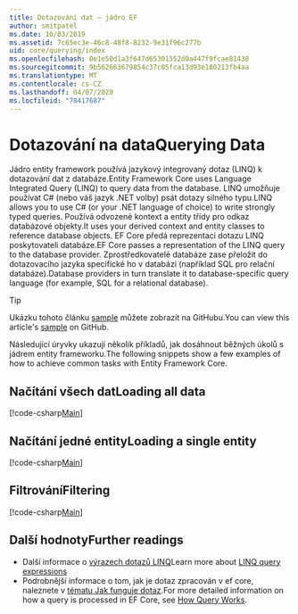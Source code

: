 ```yaml
---
title: Dotazování dat – jádro EF
author: smitpatel
ms.date: 10/03/2019
ms.assetid: 7c65ec3e-46c8-48f8-8232-9e31f96c277b
uid: core/querying/index
ms.openlocfilehash: 0e1e50d1a3f647d65301552d0a447f9fcae81438
ms.sourcegitcommit: 9b562663679854c37c05fca13d93e180213fb4aa
ms.translationtype: MT
ms.contentlocale: cs-CZ
ms.lasthandoff: 04/07/2020
ms.locfileid: "78417687"
---
```

# <a name="querying-data"></a><span data-ttu-id="1f90d-102">Dotazování na data</span><span class="sxs-lookup"><span data-stu-id="1f90d-102">Querying Data</span></span>

<span data-ttu-id="1f90d-103">Jádro entity framework používá jazykový integrovaný dotaz (LINQ) k dotazování dat z databáze.</span><span class="sxs-lookup"><span data-stu-id="1f90d-103">Entity Framework Core uses Language Integrated Query (LINQ) to query data from the database.</span></span> <span data-ttu-id="1f90d-104">LINQ umožňuje používat C# (nebo váš jazyk .NET volby) psát dotazy silného typu.</span><span class="sxs-lookup"><span data-stu-id="1f90d-104">LINQ allows you to use C# (or your .NET language of choice) to write strongly typed queries.</span></span> <span data-ttu-id="1f90d-105">Používá odvozené kontext a entity třídy pro odkaz databázové objekty.</span><span class="sxs-lookup"><span data-stu-id="1f90d-105">It uses your derived context and entity classes to reference database objects.</span></span> <span data-ttu-id="1f90d-106">EF Core předá reprezentaci dotazu LINQ poskytovateli databáze.</span><span class="sxs-lookup"><span data-stu-id="1f90d-106">EF Core passes a representation of the LINQ query to the database provider.</span></span> <span data-ttu-id="1f90d-107">Zprostředkovatelé databáze zase přeložit do dotazovacího jazyka specifické ho v databázi (například SQL pro relační databáze).</span><span class="sxs-lookup"><span data-stu-id="1f90d-107">Database providers in turn translate it to database-specific query language (for example, SQL for a relational database).</span></span>

> [!TIP]
> <span data-ttu-id="1f90d-108">Ukázku tohoto článku [sample](https://github.com/dotnet/EntityFramework.Docs/tree/master/samples/core/Querying) můžete zobrazit na GitHubu.</span><span class="sxs-lookup"><span data-stu-id="1f90d-108">You can view this article's [sample](https://github.com/dotnet/EntityFramework.Docs/tree/master/samples/core/Querying) on GitHub.</span></span>

<span data-ttu-id="1f90d-109">Následující úryvky ukazují několik příkladů, jak dosáhnout běžných úkolů s jádrem entity frameworku.</span><span class="sxs-lookup"><span data-stu-id="1f90d-109">The following snippets show a few examples of how to achieve common tasks with Entity Framework Core.</span></span>

## <a name="loading-all-data"></a><span data-ttu-id="1f90d-110">Načítání všech dat</span><span class="sxs-lookup"><span data-stu-id="1f90d-110">Loading all data</span></span>

[!code-csharp[Main](../../../samples/core/Querying/Basics/Sample.cs#LoadingAllData)]

## <a name="loading-a-single-entity"></a><span data-ttu-id="1f90d-111">Načítání jedné entity</span><span class="sxs-lookup"><span data-stu-id="1f90d-111">Loading a single entity</span></span>

[!code-csharp[Main](../../../samples/core/Querying/Basics/Sample.cs#LoadingSingleEntity)]

## <a name="filtering"></a><span data-ttu-id="1f90d-112">Filtrování</span><span class="sxs-lookup"><span data-stu-id="1f90d-112">Filtering</span></span>

[!code-csharp[Main](../../../samples/core/Querying/Basics/Sample.cs#Filtering)]

## <a name="further-readings"></a><span data-ttu-id="1f90d-113">Další hodnoty</span><span class="sxs-lookup"><span data-stu-id="1f90d-113">Further readings</span></span>

- <span data-ttu-id="1f90d-114">Další informace o [výrazech dotazů LINQ](/dotnet/csharp/programming-guide/concepts/linq/basic-linq-query-operations)</span><span class="sxs-lookup"><span data-stu-id="1f90d-114">Learn more about [LINQ query expressions](/dotnet/csharp/programming-guide/concepts/linq/basic-linq-query-operations)</span></span>
- <span data-ttu-id="1f90d-115">Podrobnější informace o tom, jak je dotaz zpracován v ef core, naleznete v [tématu Jak funguje dotaz](xref:core/querying/how-query-works).</span><span class="sxs-lookup"><span data-stu-id="1f90d-115">For more detailed information on how a query is processed in EF Core, see [How Query Works](xref:core/querying/how-query-works).</span></span>
